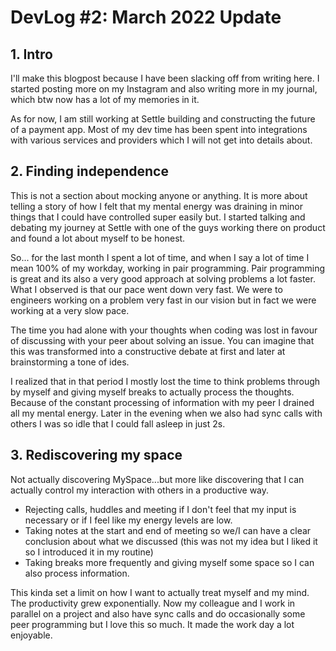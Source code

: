 # DevLog #2: March 2022 Update

## 1. Intro

I'll make this blogpost because I have been slacking off from writing here. I
started posting more on my Instagram and also writing more in my journal, which
btw now has a lot of my memories in it.

As for now, I am still working at Settle building and constructing the future of
a payment app. Most of my dev time has been spent into integrations with various
services and providers which I will not get into details about.

## 2. Finding independence

This is not a section about mocking anyone or anything. It is more about telling
a story of how I felt that my mental energy was draining in minor things that I
could have controlled super easily but. I started talking and debating my journey
at Settle with one of the guys working there on product and found a lot about
myself to be honest.

So... for the last month I spent a lot of time, and when I say a lot of time I
mean 100% of my workday, working in pair programming. Pair programming is great
and its also a very good approach at solving problems a lot faster. What I
observed is that our pace went down very fast. We were to engineers working on a
problem very fast in our vision but in fact we were working at a very slow pace.

The time you had alone with your thoughts when coding was lost in favour of
discussing with your peer about solving an issue. You can imagine that this was transformed into a constructive debate at first and later at brainstorming a
tone of ides.

I realized that in that period I mostly lost the time to think problems through
by myself and giving myself breaks to actually process the thoughts. Because of
the constant processing of information with my peer I drained all my mental
energy. Later in the evening when we also had sync calls with others I was so
idle that I could fall asleep in just 2s.

## 3. Rediscovering my space

Not actually discovering MySpace...but more like discovering that I can actually
control my interaction with others in a productive way.

- Rejecting calls, huddles and meeting if I don't feel that my input is necessary or if I feel like my energy levels are low.
- Taking notes at the start and end of meeting so we/I can have a clear conclusion about what we discussed (this was not my idea but I liked it so I introduced it in my routine)
- Taking breaks more frequently and giving myself some space so I can also process information.

This kinda set a limit on how I want to actually treat myself and my mind. The
productivity grew exponentially. Now my colleague and I work in parallel on
a project and also have sync calls and do occasionally some peer programming but
I love this so much. It made the work day a lot enjoyable.



